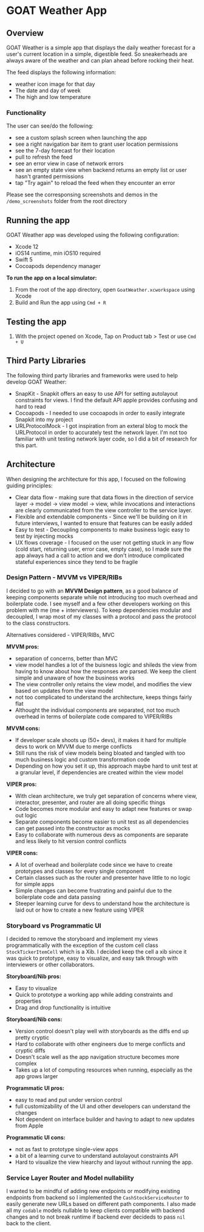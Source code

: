 # GOAT Weather App

## Overview

GOAT Weather is a simple app that displays the daily weather forecast for a user's current location in a simple, digestible feed.
So sneakerheads are always aware of the weather and can plan ahead before rocking their heat.

The feed displays the following information:
*  weather icon image for that day
*  The date and day of week
*  The high and low temperature

### Functionality

The user can see/do the following:
  * see a custom splash screen when launching the app
  * see a right navigation bar item to grant user location permissions
  * see the 7-day forecast for their location
  * pull to refresh the feed
  * see an error view in case of network errors
  * see an empty state view when backend returns an empty list or user hasn't granted permissions
  * tap "Try again" to reload the feed when they encounter an error

Please see the corresponsing screenshots and demos in the `/demo_screenshots` folder from the root directory


## Running the app
GOAT Weather app was developed using the following configuration:
  * Xcode 12
  * iOS14 runtime, min iOS10 required
  * Swift 5
  * Cocoapods dependency manager

**To run the app on a local simulator:**
1. From the root of the app directory, open `GoatWeather.xcworkspace` using Xcode
2. Build and Run the app using `Cmd + R`

## Testing the app
1. With the project opened on Xcode, Tap on Product tab > Test or use `Cmd + U`

## Third Party Libraries

The following third party libraries and frameworks were used to help develop GOAT Weather:
  * SnapKit - Snapkit offers an easy to use API for setting autolayout constraints for views. I find the default API apple provides confusing and hard to read
  * Cocoapods - I needed to use cocoapods in order to easily integrate Snapkit into my project
  * URLProtocolMock - I got inspiration from an exteral blog to mock the URLProtocol in order to accurately test the network layer. I'm not too familiar with unit testing network layer code, so I did a bit of research for this part.

## Architecture

When designing the architecture for this app, I focused on the following guiding principles:

  * Clear data flow - making sure that data flows in the direction of service layer -> model -> view model -> view, while invocations and interactions are clearly communicated from the view controller to the service layer.
  * Flexible and extendable components - Since we'll be building on it in future interviews, I wanted to ensure that features can be easily added
  * Easy to test - Decoupling components to make business logic easy to test by injecting mocks
  * UX flows coverage - I focused on the user not getting stuck in any flow (cold start, returning user, error case, empty case), so I made sure the app always had a call to action and we don't introduce complicated stateful experiences since they tend to be fragile 

### Design Pattern - MVVM vs VIPER/RIBs

I decided to go with an **MVVM Design pattern**, as a good balance of keeping components separate while not introducing too much overhead and boilerplate code. I see myself and a few other developers working on this problem with me (me + interviewers). To keep dependencies modular and decoupled, I wrap most of my classes with a protocol and pass the protocol to the class constructors.

Alternatives considered - VIPER/RIBs, MVC

**MVVM pros:**
* separation of concerns, better than MVC
* view model handles a lot of the buisness logic and shileds the view from having to know about how the responses are parsed. We keep the client simple and unaware of how the business works
* The view controller only retains the view model, and modifies the view based on updates from the view model
* not too complicated to understand the architecture, keeps things fairly flat
* Althought the individual components are separated, not too much overhead in terms of boilerplate code compared to VIPER/RIBs

**MVVM cons:**
* If developer scale shoots up (50+ devs), it makes it hard for multiple devs to work on MVVM due to merge conflicts
* Still runs the risk of view models being bloated and tangled with too much business logic and custom transformation code
* Depending on how you set it up, this approach maybe hard to unit test at a granular level, if dependencies are created within the view model

**VIPER pros:**
* With clean architecture, we truly get separation of concerns where view, interactor, presenter, and router are all doing specific things
* Code becomes more modular and easy to adapt new features or swap out logic
* Separate components become easier to unit test as all dependencies can get passed into the constructor as mocks
* Easy to collaborate with numerous devs as components are separate and less likely to hit version control conflicts

**VIPER cons:**
* A lot of overhead and boilerplate code since we have to create prototypes and classes for every single component
* Certain classes such as the router and presenter have little to no logic for simple apps
* Simple changes can become frustrating and painful due to the boilerplate code and data passing
* Steeper learning curve for devs to understand how the architecture is laid out or how to create a new feature using VIPER

### Storyboard vs Programmatic UI

I decided to remove the storyboard and implement my views programmatically  with the exception of the custom cell class `StockTickerItemCell` which is a Xib. I decided keep the cell a xib since it was quick to prototype, easy to visualize, and easy talk through with interviewers or other collaborators.

**Storyboard/Nib pros:**
* Easy to visualize
* Quick to prototype a working app while adding constraints and properties
* Drag and drop functionality is intuitive

**Storyboard/Nib cons:**
* Version control doesn't play well with storyboards as the diffs end up pretty cryptic
* Hard to collaborate with other engineers due to merge conflicts and cryptic diffs
* Doesn't scale well as the app navigation structure becomes more complex
* Takes up a lot of computing resources when running, especially as the app grows larger

**Programmatic UI pros:**
* easy to read and put under version control
* full customizability of the UI and other developers can understand the changes
* Not dependent on interface builder and having to adapt to new updates from Apple

**Programmatic UI cons:**
* not as fast to prototype single-view apps
* a bit of a learning curve to understand autolayout constraints API
* Hard to visualize the view hiearchy and layout without running the app.


### Service Layer Router and Model nullability

I wanted to be mindful of adding new endpoints or modifying existing endpoints from backend so I implemented the `CashStockServiceRouter` to easily generate new URLs based on different path components. I also made all my `codable` models nullable to keep clients compatible with backend changes and to not break runtime if backend ever decideds to pass `nil` back to the client.

